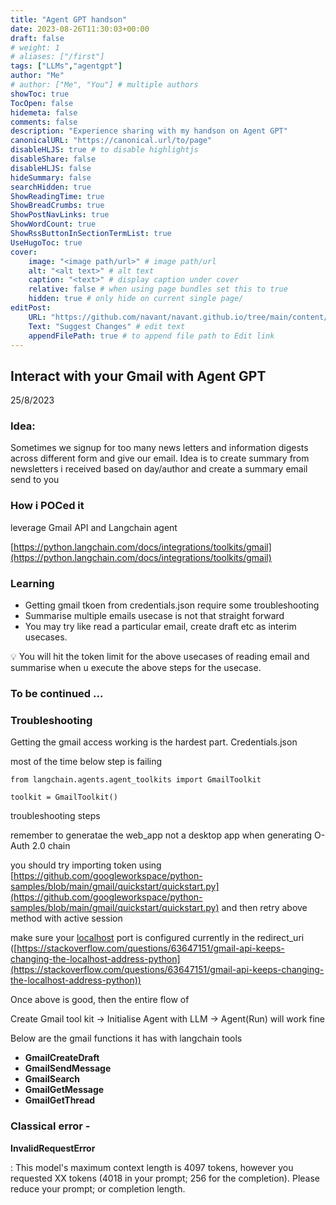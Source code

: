 ```yaml
---
title: "Agent GPT handson"
date: 2023-08-26T11:30:03+00:00
draft: false
# weight: 1
# aliases: ["/first"]
tags: ["LLMs","agentgpt"]
author: "Me"
# author: ["Me", "You"] # multiple authors
showToc: true
TocOpen: false
hidemeta: false
comments: false
description: "Experience sharing with my handson on Agent GPT"
canonicalURL: "https://canonical.url/to/page"
disableHLJS: true # to disable highlightjs
disableShare: false
disableHLJS: false
hideSummary: false
searchHidden: true
ShowReadingTime: true
ShowBreadCrumbs: true
ShowPostNavLinks: true
ShowWordCount: true
ShowRssButtonInSectionTermList: true
UseHugoToc: true
cover:
    image: "<image path/url>" # image path/url
    alt: "<alt text>" # alt text
    caption: "<text>" # display caption under cover
    relative: false # when using page bundles set this to true
    hidden: true # only hide on current single page/
editPost:
    URL: "https://github.com/navant/navant.github.io/tree/main/content/"
    Text: "Suggest Changes" # edit text
    appendFilePath: true # to append file path to Edit link
---
```

## Interact with your Gmail with Agent GPT
25/8/2023
### Idea:

Sometimes we signup for too many news letters and information digests across different form and give our email. Idea is to create summary from newsletters i received based on day/author and create a summary email send to you

### How i POCed it

leverage Gmail API and Langchain agent 

[https://python.langchain.com/docs/integrations/toolkits/gmail](https://python.langchain.com/docs/integrations/toolkits/gmail)

### Learning

- Getting gmail tkoen from credentials.json require some troubleshooting
- Summarise multiple emails usecase is not that straight forward
- You may try like read a particular email, create draft etc as interim usecases.

<aside>
💡 You will hit the token limit for the above usecases of reading email and summarise when u execute the above steps for the usecase.

</aside>

### To be continued …

### Troubleshooting

Getting the gmail access working is the hardest part. Credentials.json 

most of the time below step is failing

`from langchain.agents.agent_toolkits import GmailToolkit`

`toolkit = GmailToolkit()`

troubleshooting steps

remember to generatae the web_app not a desktop app when generating O-Auth 2.0 chain

you should try importing token using [https://github.com/googleworkspace/python-samples/blob/main/gmail/quickstart/quickstart.py](https://github.com/googleworkspace/python-samples/blob/main/gmail/quickstart/quickstart.py) and then retry above method with active session

make sure your [localhost](http://localhost) port is configured currently in the redirect_uri ([https://stackoverflow.com/questions/63647151/gmail-api-keeps-changing-the-localhost-address-python](https://stackoverflow.com/questions/63647151/gmail-api-keeps-changing-the-localhost-address-python))

Once above is good, then the entire flow of 

Create Gmail tool kit → Initialise Agent with LLM → Agent(Run) will work fine

Below are the gmail functions it has with langchain tools

- **GmailCreateDraft**
- **GmailSendMessage**
- **GmailSearch**
- **GmailGetMessage**
- **GmailGetThread**

### Classical error -

**InvalidRequestError**

: This model's maximum context length is 4097 tokens, however you requested XX tokens (4018 in your prompt; 256 for the completion). Please reduce your prompt; or completion length.

